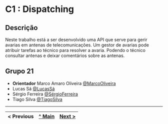 # C1 : Dispatching

## Descrição

Neste trabalho está a ser desenvolvido uma API que serve para gerir avarias em antenas de telecomunicações. Um gestor de avarias pode atribuir tarefas ao técnico para resolver a avaria. Podendo o técnico consultar antenas e deixar comentários sobre as antenas.

## Grupo 21

- **Orientador** Marco Amaro Oliveira [@MarcoOliveira](https://github.com/marcoamarooliveira)
- Lucas Sá [@LucasSá](https://github.com/lucassodresa)
- Sérgio Ferreira [@SérgioFerreira](https://github.com/SergioDanielOsorioFerreira)
- Tiago Silva [@TiagoSilva](https://github.com/TiagoSva)

---

| < Previous | [^ Main](https://github.com/gestao-avarias/dispatching-api) | [Next >](c2.md) |
| :--------- | :---------------------------------------------------------: | --------------: |
